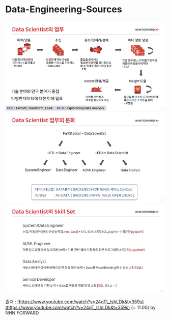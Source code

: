 # Data-Engineering-Sources

![Intro\_1](.gitbook/assets/intro_1.jpg) ![Intro\_2](.gitbook/assets/intro_2.jpg) ![Intro\_3](.gitbook/assets/intro_3.jpg)

출처 : [https://www.youtube.com/watch?v=24qT\_lshLDk&t=359s](https://www.youtube.com/watch?v=24qT_lshLDk&t=359s) \(~ 11:00\) by NHN FORWARD

